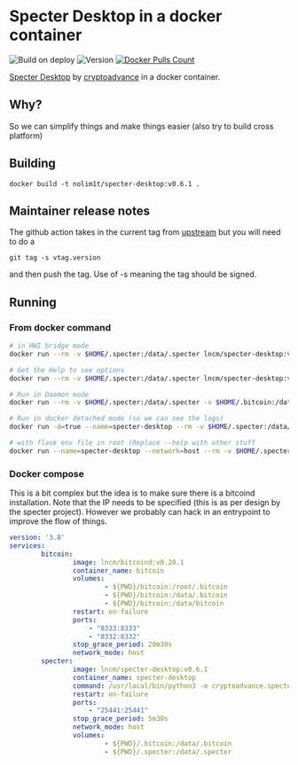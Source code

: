 # Specter Desktop in a docker container

![Build on deploy](https://github.com/lncm/docker-specter-desktop/workflows/Docker%20build%20on%20tag/badge.svg)
![Version](https://img.shields.io/github/v/release/lncm/docker-specter-desktop?sort=semver) 
[![Docker Pulls Count](https://img.shields.io/docker/pulls/lncm/specter-desktop.svg?style=flat)](https://hub.docker.com/r/lncm/specter-desktop)

[Specter Desktop](https://github.com/cryptoadvance/specter-desktop) by [cryptoadvance](https://cryptoadvance.io/) in a docker container.

## Why?

So we can simplify things and make things easier (also try to build cross platform)

## Building

```
docker build -t nolim1t/specter-desktop:v0.6.1 . 
```

## Maintainer release notes

The github action takes in the current tag from  [upstream](https://github.com/cryptoadvance/specter-desktop/tags)  but you will need to do a

```
git tag -s vtag.version
```

and then push the tag. Use of -s meaning the tag should be signed.

## Running

### From docker command

```bash
# in HWI bridge mode
docker run --rm -v $HOME/.specter:/data/.specter lncm/specter-desktop:v0.6.1 --hwibridge

# Get the Help to see options
docker run --rm -v $HOME/.specter:/data/.specter lncm/specter-desktop:v0.6.1 --help

# Run in Daemon mode
docker run --rm -v $HOME/.specter:/data/.specter -v $HOME/.bitcoin:/data/.bitcoin lncm/specter-desktop:v0.6.1 --host your.ip.address --daemon

# Run in docker detached mode (so we can see the logs)
docker run -d=true --name=specter-desktop --rm -v $HOME/.specter:/data/.specter -v $HOME/.bitcoin:/data/.bitcoin lncm/specter-desktop:v0.6.1 --host your.ip.address

# with flask env file in root (Replace --help with other stuff
docker run --name=specter-desktop --network=host --rm -v $HOME/.specter:/data/.specter -v $HOME/.bitcoin:/data/.bitcoin -v $HOME/.flaskenv:/.flaskenv lncm/specter-desktop:v0.6.1 --help
```

### Docker compose

This is a bit complex but the idea is to make sure there is a bitcoind installation. Note that the IP needs to be specified (this is as per design by the specter project). However we probably can hack in an entrypoint to improve the flow of things.

```yaml
version: '3.8'
services:
        bitcoin:
                image: lncm/bitcoind:v0.20.1
                container_name: bitcoin
                volumes:
                        - ${PWD}/bitcoin:/root/.bitcoin
                        - ${PWD}/bitcoin:/data/.bitcoin
                        - ${PWD}/bitcoin:/data/bitcoin
                restart: on-failure
                ports:
                    - "8333:8333"
                    - "8332:8332"
                stop_grace_period: 20m30s
                network_mode: host
        specter:
                image: lncm/specter-desktop:v0.6.1
                container_name: specter-desktop
                command: /usr/local/bin/python3 -m cryptoadvance.specter server --host ip.addr
                restart: on-failure
                ports:
                    - "25441:25441"
                stop_grace_period: 5m30s
                network_mode: host                    
                volumes:
                        - ${PWD}/.bitcoin:/data/.bitcoin
                        - ${PWD}/.specter:/data/.specter
```
